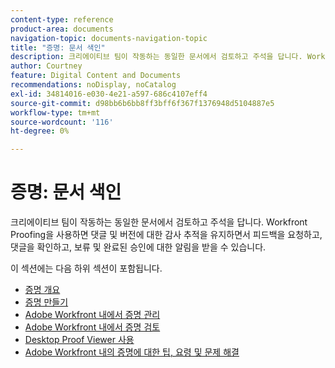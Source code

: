 ```yaml
---
content-type: reference
product-area: documents
navigation-topic: documents-navigation-topic
title: "증명: 문서 색인"
description: 크리에이티브 팀이 작동하는 동일한 문서에서 검토하고 주석을 답니다. Workfront Proofing을 사용하면 댓글 및 버전에 대한 감사 추적을 유지하면서 피드백을 요청하고, 댓글을 확인하고, 보류 및 완료된 승인에 대한 알림을 받을 수 있습니다.
author: Courtney
feature: Digital Content and Documents
recommendations: noDisplay, noCatalog
exl-id: 34814016-e030-4e21-a597-686c4107eff4
source-git-commit: d98bb6b6bb8ff3bff6f367f1376948d5104887e5
workflow-type: tm+mt
source-wordcount: '116'
ht-degree: 0%

---
```


# 증명: 문서 색인

<!-- Audited: 12/2023 -->

크리에이티브 팀이 작동하는 동일한 문서에서 검토하고 주석을 답니다. Workfront Proofing을 사용하면 댓글 및 버전에 대한 감사 추적을 유지하면서 피드백을 요청하고, 댓글을 확인하고, 보류 및 완료된 승인에 대한 알림을 받을 수 있습니다.

이 섹션에는 다음 하위 섹션이 포함됩니다.

* [증명 개요](../../review-and-approve-work/proofing/proofing-overview/proofing-basics.md)
* [증명 만들기](../../review-and-approve-work/proofing/creating-proofs-within-workfront/create-proofs--in-wf.md)
* [Adobe Workfront 내에서 증명 관리](../../review-and-approve-work/proofing/managing-proofs-within-workfront/manage-proofs-in-wf.md)
* [Adobe Workfront 내에서 증명 검토](../../review-and-approve-work/proofing/reviewing-proofs-within-workfront/review-proofs-in-wf.md)
* [Desktop Proof Viewer 사용](/help/quicksilver/review-and-approve-work/proofing/use-the-desktop-proofing-viewer/use-desktop-proofing-viewer.md)
* [Adobe Workfront 내의 증명에 대한 팁, 요령 및 문제 해결](../../review-and-approve-work/proofing/tips-tricks-and-troubleshooting/tips-tricks-troubleshooting-proofing.md)
